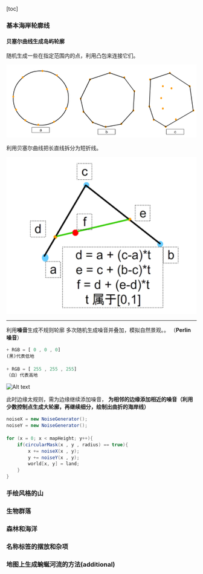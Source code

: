[toc]

### 基本海岸轮廓线

#### 贝塞尔曲线生成岛屿轮廓

随机生成一些在指定范围内的点，利用凸包来连接它们。

![1682272564812](image/幻想地图/1682272564812.png)

利用贝塞尔曲线把长直线拆分为短折线。

![1682272927750](image/幻想地图/1682272927750.png)

---

利用**噪音**生成不规则轮廓
多次随机生成噪音并叠加，模拟自然景观。。
（**Perlin 噪音**）

```javascript
+ RGB = [ 0 , 0 , 0]
(黑)代表低地

+ RGB = [ 255 , 255 , 255]
（白）代表高地

```

![Alt text](https://pic2.zhimg.com/80/v2-654d1bd1eb895bce0ab97a11440babf9_720w.webp)

此时边缘太规则，需为边缘继续添加噪音，
**为相邻的边缘添加相近的噪音（利用少数控制点生成大轮廓，再继续细分，绘制出曲折的海岸线）**

```java
noiseX = new NoiseGenerator();
noiseY = new NoiseGenerator();

for (x = 0; x < mapHeight; y++){
    if(circularMask(x , y , radius) == true){
        x += noiseX(x , y);
        y += noiseY(x , y);
        world[x, y] = land;
    }
}
```

### 手绘风格的山

### 生物群落

### 森林和海洋

### 名称标签的摆放和杂项

### 地图上生成蜿蜒河流的方法(additional)
